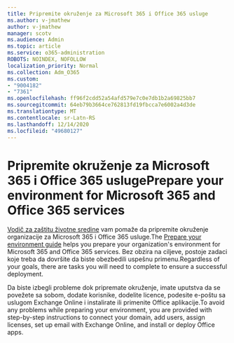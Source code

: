 ```yaml
---
title: Pripremite okruženje za Microsoft 365 i Office 365 usluge
ms.author: v-jmathew
author: v-jmathew
manager: scotv
ms.audience: Admin
ms.topic: article
ms.service: o365-administration
ROBOTS: NOINDEX, NOFOLLOW
localization_priority: Normal
ms.collection: Adm_O365
ms.custom:
- "9004182"
- "7361"
ms.openlocfilehash: ff96f2cdd52a54afd579e7c0e7db1b2a69825bb7
ms.sourcegitcommit: 64eb79b3664ce762813fd19fbcca7e6002a4d3de
ms.translationtype: MT
ms.contentlocale: sr-Latn-RS
ms.lasthandoff: 12/14/2020
ms.locfileid: "49680127"
---
```

# <a name="prepare-your-environment-for-microsoft-365-and-office-365-services"></a><span data-ttu-id="9637b-102">Pripremite okruženje za Microsoft 365 i Office 365 usluge</span><span class="sxs-lookup"><span data-stu-id="9637b-102">Prepare your environment for Microsoft 365 and Office 365 services</span></span>

<span data-ttu-id="9637b-103">[Vodič za zaštitu životne sredine](https://go.microsoft.com/fwlink/?linkid=2005213) vam pomaže da pripremite okruženje organizacije za Microsoft 365 i Office 365 usluge.</span><span class="sxs-lookup"><span data-stu-id="9637b-103">The [Prepare your environment guide](https://go.microsoft.com/fwlink/?linkid=2005213) helps you prepare your organization's environment for Microsoft 365 and Office 365 services.</span></span> <span data-ttu-id="9637b-104">Bez obzira na ciljeve, postoje zadaci koje treba da dovršite da biste obezbedili uspešnu primenu.</span><span class="sxs-lookup"><span data-stu-id="9637b-104">Regardless of your goals, there are tasks you will need to complete to ensure a successful deployment.</span></span>

<span data-ttu-id="9637b-105">Da biste izbegli probleme dok pripremate okruženje, imate uputstva da se povežete sa sobom, dodate korisnike, dodelite licence, podesite e-poštu sa uslugom Exchange Online i instalirate ili primenite Office aplikacije.</span><span class="sxs-lookup"><span data-stu-id="9637b-105">To avoid any problems while preparing your environment, you are provided with step-by-step instructions to connect your domain, add users, assign licenses, set up email with Exchange Online, and install or deploy Office apps.</span></span>
